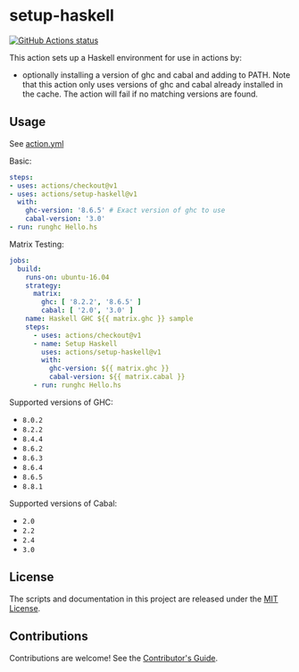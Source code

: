 # setup-haskell

<p align="left">
  <a href="https://github.com/actions/setup-haskell"><img alt="GitHub Actions status" src="https://github.com/actions/setup-haskell/workflows/Main%20workflow/badge.svg"></a>
</p>

This action sets up a Haskell environment for use in actions by:

- optionally installing a version of ghc and cabal and adding to PATH. Note that this action only uses versions of ghc and cabal already installed in the cache. The action will fail if no matching versions are found.

## Usage

See [action.yml](action.yml)

Basic:

``` yaml
steps:
- uses: actions/checkout@v1
- uses: actions/setup-haskell@v1
  with:
    ghc-version: '8.6.5' # Exact version of ghc to use
    cabal-version: '3.0'
- run: runghc Hello.hs
```

Matrix Testing:

``` yaml
jobs:
  build:
    runs-on: ubuntu-16.04
    strategy:
      matrix:
        ghc: [ '8.2.2', '8.6.5' ]
        cabal: [ '2.0', '3.0' ]
    name: Haskell GHC ${{ matrix.ghc }} sample
    steps:
      - uses: actions/checkout@v1
      - name: Setup Haskell
        uses: actions/setup-haskell@v1
        with:
          ghc-version: ${{ matrix.ghc }}
          cabal-version: ${{ matrix.cabal }}
      - run: runghc Hello.hs
```

Supported versions of GHC:

- `8.0.2`
- `8.2.2`
- `8.4.4`
- `8.6.2`
- `8.6.3`
- `8.6.4`
- `8.6.5`
- `8.8.1`

Supported versions of Cabal:

- `2.0`
- `2.2`
- `2.4`
- `3.0`

## License

The scripts and documentation in this project are released under the [MIT License](LICENSE).

## Contributions

Contributions are welcome!  See the [Contributor's Guide](docs/contributors.md).
